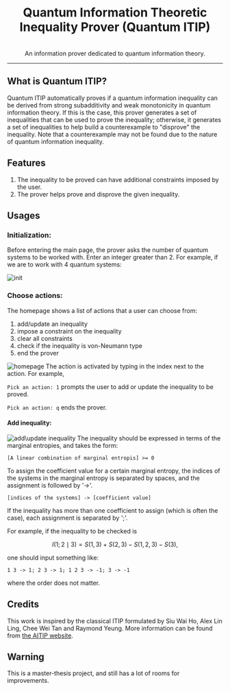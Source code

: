 <div align="center"> 
    <center><h1>Quantum Information Theoretic Inequality Prover (Quantum ITIP)</h1></center> 
    </div>
     <br/> 
<div align="center">
An information prover dedicated to quantum information theory.
</div>

---

## What is Quantum ITIP?
Quantum ITIP automatically proves if a quantum information inequality can be derived from strong subadditivity and weak monotonicity in quantum information theory. If this is the case, this prover generates a set of inequalities that can be used to prove the inequality; otherwise, it generates a set of inequalities to help build a counterexample to "disprove" the inequality. Note that a counterexample may not be found due to the nature of quantum information inequality.

## Features
1. The inequality to be proved can have additional constraints imposed by the user.
2. The prover helps prove and disprove the given inequality.

## Usages
### Initialization:
Before entering the main page, the prover asks the number of quantum systems to be worked with. Enter an integer greater than 2. For example, if we are to work with 4 quantum systems:

![init](https://imgur.com/l0K037b.png)

### Choose actions:
The homepage shows a list of actions that a user can choose from:

1. add/update an inequality
2. impose a constraint on the inequality
3. clear all constraints
4. check if the inequality is von-Neumann type
5. end the prover

![homepage](https://imgur.com/oQDe4Ju.png)
The action is activated by typing in the index next to the action. For example, 

`Pick an action: 1` prompts the user to add or update the inequality to be proved.

`Pick an action: q` ends the prover.

#### Add inequality:
![add\update inequality](https://imgur.com/yknrKkm.png)
The inequality should be expressed in terms of the marginal entropies, and takes the form:

`[A linear combination of marginal entropis] >= 0`

 To assign the coefficient value for a certain marginal entropy, the indices of the systems in the marginal entropy is separated by spaces, and the assignment is followed by '->'.

`[indices of the systems] -> [coefficient value]`

If the inequality has more than one coefficient to assign (which is often the case), each assignment is separated by ';'.

For example, if the inequality to be checked is 
```math
I(1;2\mid 3) = S(1, 3) + S(2, 3) - S(1,2,3) - S(3),
```

one should input something like:

`1 3 -> 1; 2 3 -> 1; 1 2 3 -> -1; 3 -> -1`

where the order does not matter.

## Credits
This work is inspired by the classical ITIP formulated by Siu Wai Ho, Alex Lin Ling, Chee Wei Tan and Raymond Yeung. More information can be found from [the AITIP website](https://aitip.org).

## Warning
This is a master-thesis project, and still has a lot of rooms for improvements.